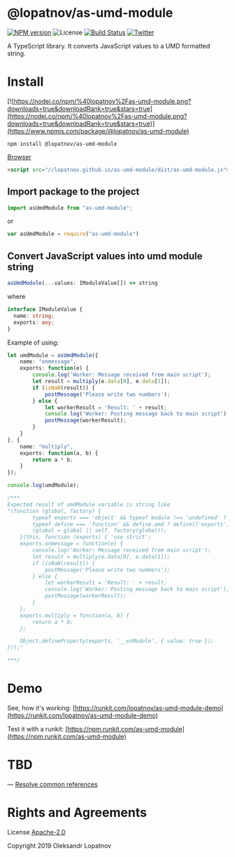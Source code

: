 # @lopatnov/as-umd-module

[![NPM version](https://badge.fury.io/js/%40lopatnov%2Fas-umd-module.svg)](https://www.npmjs.com/package/@lopatnov/as-umd-module)
![License](https://img.shields.io/github/license/lopatnov/jsToString)
[![Build Status](https://travis-ci.org/lopatnov/as-umd-module.png?branch=master)](https://travis-ci.org/lopatnov/as-umd-module)
[![Twitter](https://img.shields.io/twitter/url?url=https%3A%2F%2Fwww.npmjs.com%2Fpackage%2F%40lopatnov%2Fas-umd-module)](https://twitter.com/intent/tweet?text=Wow:&url=https%3A%2F%2Fwww.npmjs.com%2Fpackage%2F%40lopatnov%2Fas-umd-module)

A TypeScript library. It converts JavaScript values to a UMD formatted string.

# Install

[![https://nodei.co/npm/%40lopatnov%2Fas-umd-module.png?downloads=true&downloadRank=true&stars=true](https://nodei.co/npm/%40lopatnov%2Fas-umd-module.png?downloads=true&downloadRank=true&stars=true)](https://www.npmjs.com/package/@lopatnov/as-umd-module)

```shell
npm install @lopatnov/as-umd-module
```

[Browser](//lopatnov.github.io/as-umd-module/dist/as-umd-module.js)

```html
<script src="//lopatnov.github.io/as-umd-module/dist/as-umd-module.js"></script>
```

## Import package to the project

```typescript
import asUmdModule from "as-umd-module";
```
or
```javascript
var asUmdModule = require("as-umd-module")
```

## Convert JavaScript values into umd module string

```typescript
asUmdModule(...values: IModuleValue[]) => string
```

where

```typescript
interface IModuleValue {
  name: string;
  exports: any;
}
```

Example of using:

```typescript
let umdModule = asUmdModule({
    name: "onmessage",
    exports: function(e) {
        console.log('Worker: Message received from main script');
        let result = multiply(e.data[0], e.data[1]);
        if (isNaN(result)) {
            postMessage('Please write two numbers');
        } else {
            let workerResult = 'Result: ' + result;
            console.log('Worker: Posting message back to main script');
            postMessage(workerResult);
        }
    }
}, {
    name: "multiply",
    exports: function(a, b) {
        return a * b;
    }
});

console.log(umdModule);

/***
Expected result of umdModule variable is string like
"(function (global, factory) {
        typeof exports === 'object' && typeof module !== 'undefined' ? factory(exports) :
        typeof define === 'function' && define.amd ? define(['exports'], factory) :
        (global = global || self, factory(global));
    }(this, function (exports) { 'use strict';
    exports.onmessage = function(e) {
        console.log('Worker: Message received from main script');
        let result = multiply(e.data[0], e.data[1]);
        if (isNaN(result)) {
            postMessage('Please write two numbers');
        } else {
            let workerResult = 'Result: ' + result;
            console.log('Worker: Posting message back to main script');
            postMessage(workerResult);
        }
    };
    exports.multiply = function(a, b) {
        return a * b;
    };

    Object.defineProperty(exports, '__esModule', { value: true });
}));"

***/
```

# Demo

See, how it's working: [https://runkit.com/lopatnov/as-umd-module-demo](https://runkit.com/lopatnov/as-umd-module-demo)

Test it with a runkit: [https://npm.runkit.com/as-umd-module](https://npm.runkit.com/as-umd-module)


# TBD

— [Resolve common references](https://github.com/lopatnov/as-umd-module/issues/1)

# Rights and Agreements

License [Apache-2.0](https://github.com/lopatnov/as-umd-module/blob/master/LICENSE)

Copyright 2019 Oleksandr Lopatnov
